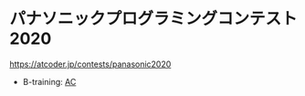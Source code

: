 # パナソニックプログラミングコンテスト2020

https://atcoder.jp/contests/panasonic2020

- B-training: [AC](https://atcoder.jp/contests/panasonic2020/submissions/33884320)

